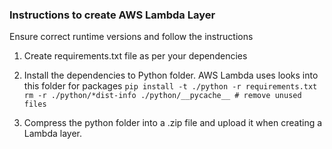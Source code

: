 ### Instructions to create AWS Lambda Layer
Ensure correct runtime versions and follow the instructions
1. Create requirements.txt file as per your dependencies

2. Install the dependencies to Python folder. AWS Lambda uses looks into this folder for packages
```pip install -t ./python -r requirements.txt```
```rm -r ./python/*dist-info ./python/__pycache__ # remove unused files```

3. Compress the python folder into a .zip file and upload it when creating a Lambda layer. 